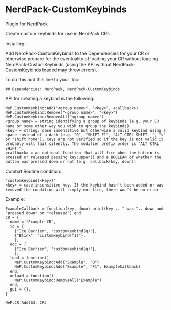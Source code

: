 # NerdPack-CustomKeybinds
Plugin for NerdPack

Create custom keybinds for use in NerdPack CRs.

Installing:

Add NerdPack-CustomKeybinds to the Dependencies for your CR or otherwise prepare for the eventuality of loading your CR without loading NerdPack-CustomKeybinds (using the API without NerdPack-CustomKeybinds loaded may throw errors).

To do this add this line to your .toc:

```
## Dependencies: NerdPack, NerdPack-CustomKeybinds
```

API for creating a keybind is the following:

```
NeP.CustomKeybind:Add("<group name>", "<key>", <callback>)
NeP.CustomKeybind:Remove("<group name>", "<key>")
NeP.CustomKeybind:RemoveAll("<group name>")
<group name> = string identifying a group of keybinds (e.g. your CR name or some other way you wish to group the keybinds)
<key> = string, case insensitive but otherwise a valid keybind using a space instead of a dash (e.g. "Q", "SHIFT F1", "ALT CTRL SHIFT-`", "s" or "shift home"). Keys are not verified so if the key is not valid it probably will fail silently. The modifier prefix order is "ALT CTRL SHIFT ".
<callback> = an optional function that will fire when the button is pressed or released passing key:upper() and a BOOLEAN of whether the button was pressed down or not (e.g. callback(key, down))
```

Combat Routine condition:

```
"customkeybind(<key>)"
<key> = case insensitive key. If the keybind hasn't been added or was removed the condition will simply not fire, there won't be an error
```

Example:

```
ExampleCallback = function(key, down) print(key .. " was ".. down and "pressed down" or "released") end
CR = {
  name = "Example CR",
  ic = {
    {"Ice Barrier", "customkeybind(q)"},
    {"Blink", "customkeybind(f1)"},
    },
  ooc = {
    {"Ice Barrier", "customkeybind(q)"},
    },
  load = function()
    NeP.CustomKeybind:Add("Example", "Q")
    NeP.CustomKeybind:Add("Example", "F1", ExampleCallback)
  end,
  unload = function()
    NeP.CustomKeybind:RemoveAll("Example")
  end,
  gui = {},
}

NeP.CR:Add(63, CR)
```
